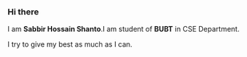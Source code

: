 ### Hi there 
I am **Sabbir Hossain Shanto**.I am student of **BUBT** in CSE Department.

I try to give my best as much as I can.
